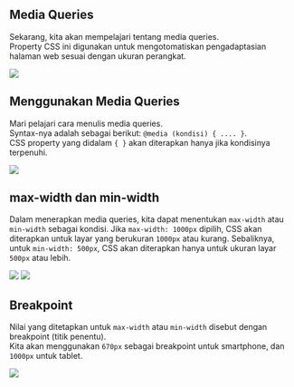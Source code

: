 ## Media Queries

Sekarang, kita akan mempelajari tentang media queries.  
Property CSS ini digunakan untuk mengotomatiskan pengadaptasian halaman web sesuai dengan ukuran perangkat.

![](https://d2aj9sy12tbpym.cloudfront.net/progate/shared/images/slide/html/study/3/1498025752276.png)

## Menggunakan  Media Queries

Mari pelajari cara menulis media queries.  
Syntax-nya adalah sebagai berikut: `@media (kondisi) { .... }`.  
CSS property yang didalam `{ }` akan diterapkan hanya jika kondisinya terpenuhi.

![](https://d2aj9sy12tbpym.cloudfront.net/progate/shared/images/slide/html/study/3/158097816587.png)

## max-width dan min-width

Dalam menerapkan media queries, kita dapat menentukan `max-width` atau `min-width` sebagai kondisi. Jika `max-width: 1000px` dipilih, CSS akan diterapkan untuk layar yang berukuran `1000px` atau kurang. Sebaliknya, untuk `min-width: 500px`, CSS akan diterapkan hanya untuk ukuran layar `500px` atau lebih.

![](https://d2aj9sy12tbpym.cloudfront.net/progate/shared/images/slide/html/study/3/1580978180139.png)
![](https://d2aj9sy12tbpym.cloudfront.net/progate/shared/images/slide/html/study/3/1580978197887.png)

## Breakpoint

Nilai yang ditetapkan untuk `max-width` atau `min-width` disebut dengan breakpoint (titik penentu).  
Kita akan menggunakan `670px` sebagai breakpoint untuk smartphone, dan `1000px` untuk tablet.

![](https://d2aj9sy12tbpym.cloudfront.net/progate/shared/images/slide/html/study/3/1582790908124.png)
